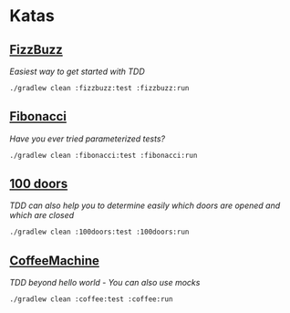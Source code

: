 # Katas

## [FizzBuzz](fizzbuzz)

*Easiest way to get started with TDD*

```bash
./gradlew clean :fizzbuzz:test :fizzbuzz:run
```

## [Fibonacci](fibonacci)

*Have you ever tried parameterized tests?*

```bash
./gradlew clean :fibonacci:test :fibonacci:run
```

## [100 doors](100doors)

*TDD can also help you to determine easily which doors are opened and which are closed*

```bash
./gradlew clean :100doors:test :100doors:run
```

## [CoffeeMachine](coffee)

*TDD beyond hello world - You can also use mocks*

```bash
./gradlew clean :coffee:test :coffee:run
```
